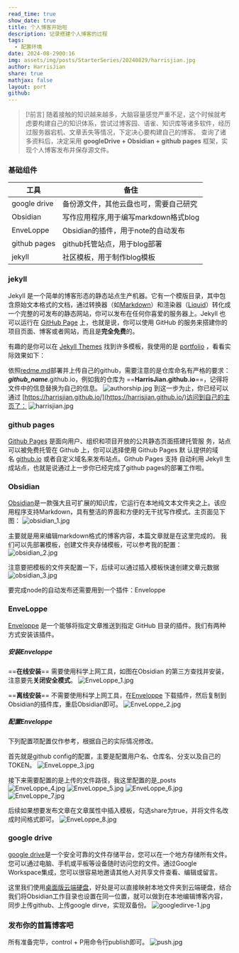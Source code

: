```yaml
---
read_time: true
show_date: true
title: 个人博客开始啦
description: 记录搭建个人博客的过程
tags:
  - 配置环境
date: 2024-08-2900:16
img: assets/img/posts/StarterSeries/20240829/harrisjian.jpg
author: HarrisJian
share: true
mathjax: false
layout: port
github: 
---
```


> [!前言]
> 随着接触的知识越来越多，大脑容量感觉严重不足，这个时候就考虑要构建自己的知识体系，尝试过博客园、语雀、知识库等诸多软件，经历过服务器宕机、文章丢失等情况，下定决心要构建自己的博客。
> 查询了诸多资料后，决定采用 **googleDrive + Obsidian + github pages** 框架，实现个人博客发布并保存源文件。
> 

### 基础组件

| 工具           | 备住                        |
| ------------ | ------------------------- |
| google drive | 备份源文件，其他云盘也可，需要自己研究       |
| Obsidian     | 写作应用程序,用于编写markdown格式blog |
| EnveLoppe    | Obsidian的插件，用于note的自动发布   |
| github pages | github托管站点，用于blog部署       |
| jekyll       | 社区模板，用于制作blog模板           |

### jekyll

Jekyll 是一个简单的博客形态的静态站点生产机器。它有一个模版目录，其中包含原始文本格式的文档，通过转换器（如[Markdown](http://daringfireball.net/projects/markdown/)）和渲染器（[Liquid](https://github.com/Shopify/liquid/wiki)）转化成一个完整的可发布的静态网站，你可以发布在任何你喜爱的服务器上。Jekyll 也可以运行在 [GitHub Page](http://pages.github.com/) 上，也就是说，你可以使用 GitHub 的服务来搭建你的项目页面、博客或者网站，而且是**完全免费**的。

有趣的是你可以在 [Jekyll Themes](http://jekyllthemes.org/) 找到许多模板，我使用的是 [portfolio](https://github.com/abhn/portfolio) ，看看实际效果如下：

依照[redme.md](https://github.com/abhn/portfolio/blob/add-license-1/README.md)部署并上传自己的github，需要注意的是仓库命名有严格的要求：***github_name***.github.io，例如我的仓库为 ==**HarrisJian.github.io**==，记得将文件中的信息替换为自己的信息。
![authorship.jpg](../../assets/img/posts/StarterSeries/20240828/authorship.jpg)
到这一步为止，你已经可以通过 [https://harrisjian.github.io/](https://harrisjian.github.io/)访问到自己的主页了：
![harrisjian.jpg](../../assets/img/posts/StarterSeries/20240828/harrisjian.jpg)
### github pages
[Github Pages](http://pages.github.com/) 是面向用户、组织和项目开放的公共静态页面搭建托管服 务，站点可以被免费托管在 Github 上，你可以选择使用 Github Pages 默 认提供的域名 [github.io](https://jekyllcn.com/docs/github-pages/) 或者自定义域名来发布站点。Github Pages 支持 自动利用 Jekyll 生成站点，也就是说通过上一步你已经完成了github pages的部署工作啦。

### Obsidian
[Obsidian](https://obsidian.md/)是一款强大且可扩展的知识库，它运行在本地纯文本文件夹之上。该应用程序支持Markdown，具有整洁的界面和方便的无干扰写作模式。主页面见下图：
![obsidian_1.jpg](../../assets/img/posts/StarterSeries/20240828/obsidian_1.jpg)

主要就是用来编辑markdown格式的博客内容，本篇文章就是在这里完成的。
我们可以先部署模板，创建文件夹存储模板，可以参考我的配置：
![obsidian_2.jpg](../../assets/img/posts/StarterSeries/20240828/obsidian_2.jpg)

注意要把模板的文件夹配置一下，后续可以通过插入模板快速创建文章元数据
![obsidian_3.jpg](../../assets/img/posts/StarterSeries/20240828/obsidian_3.jpg)

要完成node的自动发布还需要用到一个插件：Enveloppe
### EnveLoppe
[Enveloppe](https://github.com/Enveloppe/obsidian-enveloppe) 是一个能够将指定文章推送到指定 GitHub 目录的插件。我们有两种方式安装该插件。

##### 安装Enveloppe
==**在线安装**== 需要使用科学上网工具，如图在Obsidian 的第三方查找并安装，注意要先**关闭安全模式**。
![EnveLoppe_1.jpg](../../assets/img/posts/StarterSeries/20240828/EnveLoppe_1.jpg)

==**离线安装**== 不需要使用科学上网工具，在[Enveloppe](https://github.com/Enveloppe/obsidian-enveloppe) 下载插件，然后复制到Obsidian的插件库，重启Obsidian即可。
![EnveLoppe_2.jpg](../../assets/img/posts/StarterSeries/20240828/EnveLoppe_2.jpg)
##### 配置Enveloppe
下列配置项配置仅作参考，根据自己的实际情况修改。

首先就是github config的配置，主要是配置用户名、仓库名、分支以及自己的TOKEN。
![EnveLoppe_3.jpg](../../assets/img/posts/StarterSeries/20240828/EnveLoppe_3.jpg)

接下来需要配置的是上传的文件路径，我这里配置的是_posts
![EnveLoppe_4.jpg](../../assets/img/posts/StarterSeries/20240828/EnveLoppe_4.jpg)
![EnveLoppe_5.jpg](../../assets/img/posts/StarterSeries/20240828/EnveLoppe_5.jpg)
![EnveLoppe_6.jpg](../../assets/img/posts/StarterSeries/20240828/EnveLoppe_6.jpg)
![EnveLoppe_7.jpg](../../assets/img/posts/StarterSeries/20240828/EnveLoppe_7.jpg)

后续如果想要发布文章在文章属性中插入模板，勾选share为true，并将文件名改成时间格式即可。
![EnveLoppe_8.jpg](../../assets/img/posts/StarterSeries/20240828/EnveLoppe_8.jpg)

### google drive
[google drive](https://drive.google.com/drive/)是一个安全可靠的文件存储平台，您可以在一个地方存储所有文件。您可以通过电脑、手机或平板等设备随时访问您的文件。通过Google Workspace集成，您可以很容易地邀请其他人对共享文件查看、编辑或留言。

这里我们使用[桌面版云端硬盘](https://www.google.com/drive/download/)，好处是可以直接映射本地文件夹到云端硬盘，结合我们将Obsidian工作目录也设置在同一位置，就可以做到在本地编辑博客内容，同步上传github、上传google dirve，实现双备份。
![googledirve-1.jpg](../../assets/img/posts/StarterSeries/20240828/googledirve-1.jpg)

### 发布你的首篇博客吧
所有准备完毕，control + P用命令行publish即可。
![push.jpg](../../assets/img/posts/StarterSeries/20240828/push.jpg)